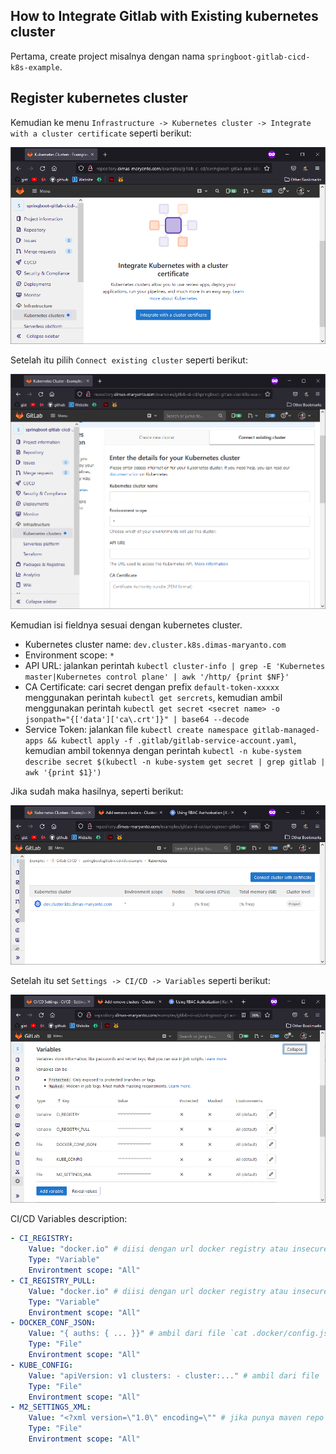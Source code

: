 ## How to Integrate Gitlab with Existing kubernetes cluster

Pertama, create project misalnya dengan nama `springboot-gitlab-cicd-k8s-example`. 

## Register kubernetes cluster

Kemudian ke menu `Infrastructure -> Kubernetes cluster -> Integrate with a cluster certificate` seperti berikut:

![integrate-cluster](images/gitlab-integration/01-integrate-cluster.png)

Setelah itu pilih `Connect existing cluster` seperti berikut:

![connect-exist-cluster](images/gitlab-integration/02-connect-existing.png)
 
Kemudian isi fieldnya sesuai dengan kubernetes cluster.

- Kubernetes cluster name: `dev.cluster.k8s.dimas-maryanto.com`
- Environment scope: `*`
- API URL: jalankan perintah `kubectl cluster-info | grep -E 'Kubernetes master|Kubernetes control plane' | awk '/http/ {print $NF}'`
- CA Certificate: cari secret dengan prefix `default-token-xxxxx` menggunakan perintah `kubectl get sercrets`, kemudian ambil menggunakan perintah `kubectl get secret <secret name> -o jsonpath="{['data']['ca\.crt']}" | base64 --decode`
- Service Token: jalankan file `kubectl create namespace gitlab-managed-apps && kubectl apply -f .gitlab/gitlab-service-account.yaml`, kemudian ambil tokennya dengan perintah `kubectl -n kube-system describe secret $(kubectl -n kube-system get secret | grep gitlab | awk '{print $1}')`

Jika sudah maka hasilnya, seperti berikut:

![cluster-registered](images/gitlab-integration/03-cluster-registered.png)

Setelah itu set `Settings -> CI/CD -> Variables` seperti berikut:

![cicd-variables](images/gitlab-integration/04-cicd-variables.png)

CI/CD Variables description:

```yaml
- CI_REGISTRY:
    Value: "docker.io" # diisi dengan url docker registry atau insecure registry (hosted)
    Type: "Variable"
    Environtment scope: "All"
- CI_REGISTRY_PULL:
    Value: "docker.io" # diisi dengan url docker registry atau insecure registry (proxy atau group)
    Type: "Variable"
    Environtment scope: "All"
- DOCKER_CONF_JSON:
    Value: "{ auths: { ... }}" # ambil dari file `cat .docker/config.json`
    Type: "File"
    Environtment scope: "All"
- KUBE_CONFIG: 
    Value: "apiVersion: v1 clusters: - cluster:..." # ambil dari file `cat .kube/config`
    Type: "File"
    Environtment scope: "All"
- M2_SETTINGS_XML:
    Value: "<?xml version=\"1.0\" encoding=\"" # jika punya maven repo boleh tambahin di sini, ambil dari file `cat ~/.m2/settings.xml`
    Type: "File"
    Environtment scope: "All"
```

